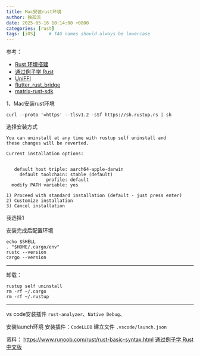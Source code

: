 ```yaml
---
title: Mac安装rust环境
author: 独孤流
date: 2025-05-16 10:14:00 +0800
categories: [rust]
tags: [iOS]     # TAG names should always be lowercase
---
```


参考：
- [Rust 环境搭建](https://www.runoob.com/rust/rust-setup.html)
- [通过例子学 Rust](https://rustwiki.org/zh-CN/rust-by-example/index.html)
- [UniFFI](https://mozilla.github.io/uniffi-rs/latest/)
- [flutter_rust_bridge](https://github.com/fzyzcjy/flutter_rust_bridge)
- [matrix-rust-sdk](https://github.com/matrix-org/matrix-rust-sdk)

1、Mac安装rust环境
```
curl --proto '=https' --tlsv1.2 -sSf https://sh.rustup.rs | sh
```
选择安装方式
```
You can uninstall at any time with rustup self uninstall and
these changes will be reverted.

Current installation options:


   default host triple: aarch64-apple-darwin
     default toolchain: stable (default)
               profile: default
  modify PATH variable: yes

1) Proceed with standard installation (default - just press enter)
2) Customize installation
3) Cancel installation
```
我选择1

安装完成后配置环境
```
echo $SHELL
. "$HOME/.cargo/env"
rustc --version
cargo --version
```
----

卸载：
```
rustup self uninstall
rm -rf ~/.cargo
rm -rf ~/.rustup
```

----

vs code安装插件
`rust-analyzer`、`Native Debug`、

安装launch环境
安装插件：`CodeLLDB`
建立文件 `.vscode/launch.json`


资料：
https://www.runoob.com/rust/rust-basic-syntax.html
[通过例子学 Rust 中文版](https://rustwiki.org/zh-CN/rust-by-example/)